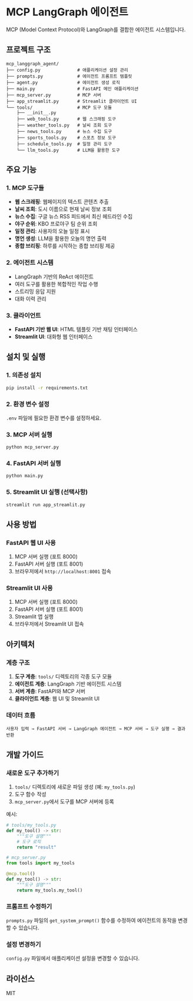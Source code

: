 # MCP LangGraph 에이전트

MCP (Model Context Protocol)와 LangGraph를 결합한 에이전트 시스템입니다.

## 프로젝트 구조

```
mcp_langgraph_agent/
├── config.py              # 애플리케이션 설정 관리
├── prompts.py             # 에이전트 프롬프트 템플릿
├── agent.py               # 에이전트 생성 로직
├── main.py                # FastAPI 메인 애플리케이션
├── mcp_server.py          # MCP 서버
├── app_streamlit.py       # Streamlit 클라이언트 UI
└── tools/                 # MCP 도구 모듈
    ├── __init__.py
    ├── web_tools.py       # 웹 스크래핑 도구
    ├── weather_tools.py   # 날씨 조회 도구
    ├── news_tools.py      # 뉴스 수집 도구
    ├── sports_tools.py    # 스포츠 정보 도구
    ├── schedule_tools.py  # 일정 관리 도구
    └── llm_tools.py       # LLM을 활용한 도구
```

## 주요 기능

### 1. MCP 도구들

- **웹 스크래핑**: 웹페이지의 텍스트 콘텐츠 추출
- **날씨 조회**: 도시 이름으로 현재 날씨 정보 조회
- **뉴스 수집**: 구글 뉴스 RSS 피드에서 최신 헤드라인 수집
- **야구 순위**: KBO 프로야구 팀 순위 조회
- **일정 관리**: 사용자의 오늘 일정 표시
- **명언 생성**: LLM을 활용한 오늘의 명언 출력
- **종합 브리핑**: 하루를 시작하는 종합 브리핑 제공

### 2. 에이전트 시스템

- LangGraph 기반의 ReAct 에이전트
- 여러 도구를 활용한 복합적인 작업 수행
- 스트리밍 응답 지원
- 대화 이력 관리

### 3. 클라이언트

- **FastAPI 기반 웹 UI**: HTML 템플릿 기반 채팅 인터페이스
- **Streamlit UI**: 대화형 웹 인터페이스

## 설치 및 실행

### 1. 의존성 설치

```bash
pip install -r requirements.txt
```

### 2. 환경 변수 설정

`.env` 파일에 필요한 환경 변수를 설정하세요.

### 3. MCP 서버 실행

```bash
python mcp_server.py
```

### 4. FastAPI 서버 실행

```bash
python main.py
```

### 5. Streamlit UI 실행 (선택사항)

```bash
streamlit run app_streamlit.py
```

## 사용 방법

### FastAPI 웹 UI 사용

1. MCP 서버 실행 (포트 8000)
2. FastAPI 서버 실행 (포트 8001)
3. 브라우저에서 `http://localhost:8001` 접속

### Streamlit UI 사용

1. MCP 서버 실행 (포트 8000)
2. FastAPI 서버 실행 (포트 8001)
3. Streamlit 앱 실행
4. 브라우저에서 Streamlit UI 접속

## 아키텍처

### 계층 구조

1. **도구 계층**: `tools/` 디렉토리의 각종 도구 모듈
2. **에이전트 계층**: LangGraph 기반 에이전트 시스템
3. **서버 계층**: FastAPI와 MCP 서버
4. **클라이언트 계층**: 웹 UI 및 Streamlit UI

### 데이터 흐름

```
사용자 입력 → FastAPI 서버 → LangGraph 에이전트 → MCP 서버 → 도구 실행 → 결과 반환
```

## 개발 가이드

### 새로운 도구 추가하기

1. `tools/` 디렉토리에 새로운 파일 생성 (예: `my_tools.py`)
2. 도구 함수 작성
3. `mcp_server.py`에서 도구를 MCP 서버에 등록

예시:

```python
# tools/my_tools.py
def my_tool() -> str:
    """도구 설명"""
    # 도구 로직
    return "result"

# mcp_server.py
from tools import my_tools

@mcp.tool()
def my_tool() -> str:
    """도구 설명"""
    return my_tools.my_tool()
```

### 프롬프트 수정하기

`prompts.py` 파일의 `get_system_prompt()` 함수를 수정하여 에이전트의 동작을 변경할 수 있습니다.

### 설정 변경하기

`config.py` 파일에서 애플리케이션 설정을 변경할 수 있습니다.

## 라이선스

MIT
